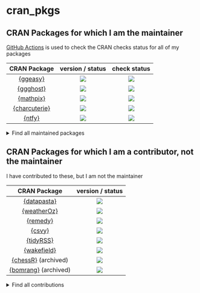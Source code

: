 
# cran_pkgs

<!-- badges: start -->
<!-- badges: end -->

## CRAN Packages for which I am the maintainer

[GitHub Actions](https://github.com/jonocarroll/cran_pkgs/actions) is used to check the CRAN checks status for all of my packages

| CRAN Package | version / status | check status |
| :----------: | :--------------: | :----------: |
| [{ggeasy}](https://cran.r-project.org/package=ggeasy)   | ![](https://www.r-pkg.org/badges/version/ggeasy)  | ![](https://github.com/jonocarroll/cran_pkgs/actions/workflows/check_ggeasy.yaml/badge.svg) |
| [{ggghost}](https://cran.r-project.org/package=ggghost) | ![](https://www.r-pkg.org/badges/version/ggghost) | ![](https://github.com/jonocarroll/cran_pkgs/actions/workflows/check_ggghost.yaml/badge.svg) |
| [{mathpix}](https://cran.r-project.org/package=mathpix) | ![](https://www.r-pkg.org/badges/version/mathpix) | ![](https://github.com/jonocarroll/cran_pkgs/actions/workflows/check_mathpix.yaml/badge.svg) |
| [{charcuterie}](https://cran.r-project.org/package=charcuterie) | ![](https://www.r-pkg.org/badges/version/charcuterie) | ![](https://github.com/jonocarroll/cran_pkgs/actions/workflows/check_charcuterie.yaml/badge.svg) |
| [{ntfy}](https://cran.r-project.org/package=ntfy) | ![](https://www.r-pkg.org/badges/version/ntfy) | ![](https://github.com/jonocarroll/cran_pkgs/actions/workflows/check_ntfy.yaml/badge.svg) |

<details>
  <summary>Find all maintained packages</summary>
  
```
library(cranly)
cran_db <- clean_CRAN_db()
package_network <- build_network(cran_db)

package_network$nodes |> 
   dplyr::filter(grepl("rpkg@jcarroll.com.au", email)) |> 
   dplyr::select(package, version, doi)
```
</details>

## CRAN Packages for which I am a contributor, not the maintainer

I have contributed to these, but I am not the maintainer

| CRAN Package | version / status | 
| :----------: | :--------------: | 
| [{datapasta}](https://cran.r-project.org/package=datapasta) | ![](https://www.r-pkg.org/badges/version/datapasta) |
| [{weatherOz}](https://cran.r-project.org/package=weatherOz) | ![](https://www.r-pkg.org/badges/version/weatherOz) |
| [{remedy}](https://cran.r-project.org/package=remedy) | ![](https://www.r-pkg.org/badges/version/remedy) |
| [{csvy}](https://cran.r-project.org/package=csvy) | ![](https://www.r-pkg.org/badges/version/csvy) |
| [{tidyRSS}](https://cran.r-project.org/package=tidyRSS) | ![](https://www.r-pkg.org/badges/version/tidyRSS) |
| [{wakefield}](https://cran.r-project.org/package=wakefield) | ![](https://www.r-pkg.org/badges/version/wakefield) |
| [{chessR}](https://cran.r-project.org/package=chessR) (archived) | ![](https://www.r-pkg.org/badges/version/chessR) |
| [{bomrang}](https://cran.r-project.org/package=bomrang) (archived) | ![](https://www.r-pkg.org/badges/version/bomrang) |

<details>
  <summary>Find all contributions</summary>
  
```
library(cranly)
cran_db <- clean_CRAN_db()
package_network <- build_network(cran_db)

# requires manual inspection for false positives
package_network$nodes |> 
    dplyr::filter(grepl("carroll", `authors@r`, ignore.case = TRUE)) |> 
    dplyr::select(package, `authors@r`)
```
</details>

